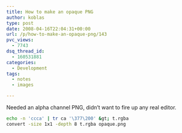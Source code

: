 ```yaml
---
title: How to make an opaque PNG
author: koblas
type: post
date: 2008-04-16T22:04:31+00:00
url: /p/how-to-make-an-opaque-png/143
pvc_views:
  - 7743
dsq_thread_id:
  - 160531881
categories:
  - Development
tags:
  - notes
  - images

---
```

Needed an alpha channel PNG, didn&#8217;t want to fire up any real editor.

```bash
echo -n 'ccca' | tr ca '\377\200' &gt; t.rgba
convert -size 1x1 -depth 8 t.rgba opaque.png
```
